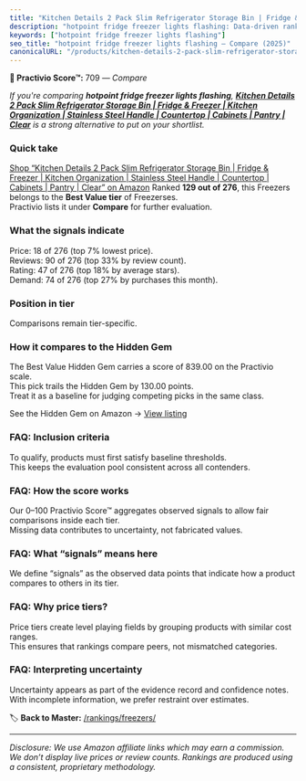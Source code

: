 ```yaml
---
title: "Kitchen Details 2 Pack Slim Refrigerator Storage Bin | Fridge & Freezer | Kitchen Organization | Stainless Steel Handle | Countertop | Cabinets | Pantry | Clear"
description: "hotpoint fridge freezer lights flashing: Data-driven ranking using the Practivio Score™. Positioned by quality, value, demand, findability, momentum."
keywords: ["hotpoint fridge freezer lights flashing"]
seo_title: "hotpoint fridge freezer lights flashing — Compare (2025)"
canonicalURL: "/products/kitchen-details-2-pack-slim-refrigerator-storage-bin-fridge-freezer-kitchen-organization-stainless-steel-handle-countertop-cabinets-pantry-clear-B08J8B3GF6/"
---
```


**🛒 Practivio Score™:** 709 — _Compare_


*If you're comparing **hotpoint fridge freezer lights flashing**, **[Kitchen Details 2 Pack Slim Refrigerator Storage Bin | Fridge & Freezer | Kitchen Organization | Stainless Steel Handle | Countertop | Cabinets | Pantry | Clear](https://www.amazon.com/dp/B08J8B3GF6?tag=practivio-20)** is a strong alternative to put on your shortlist.*
### Quick take
[Shop “Kitchen Details 2 Pack Slim Refrigerator Storage Bin | Fridge & Freezer | Kitchen Organization | Stainless Steel Handle | Countertop | Cabinets | Pantry | Clear” on Amazon](https://www.amazon.com/dp/B08J8B3GF6?tag=practivio-20)
Ranked **129 out of 276**, this Freezers belongs to the **Best Value tier** of Freezerses.  
Practivio lists it under **Compare** for further evaluation.

### What the signals indicate
Price: 18 of 276 (top 7% lowest price).  
Reviews: 90 of 276 (top 33% by review count).  
Rating: 47 of 276 (top 18% by average stars).  
Demand: 74 of 276 (top 27% by purchases this month).

### Position in tier
Comparisons remain tier-specific.

### How it compares to the Hidden Gem
The Best Value Hidden Gem carries a score of 839.00 on the Practivio scale.  
This pick trails the Hidden Gem by 130.00 points.  
Treat it as a baseline for judging competing picks in the same class.  

See the Hidden Gem on Amazon → [View listing](https://www.amazon.com/dp/B07GSSR5V2?tag=practivio-20)

### FAQ: Inclusion criteria
To qualify, products must first satisfy baseline thresholds.  
This keeps the evaluation pool consistent across all contenders.

### FAQ: How the score works
Our 0–100 Practivio Score™ aggregates observed signals to allow fair comparisons inside each tier.  
Missing data contributes to uncertainty, not fabricated values.

### FAQ: What “signals” means here
We define “signals” as the observed data points that indicate how a product compares to others in its tier.

### FAQ: Why price tiers?
Price tiers create level playing fields by grouping products with similar cost ranges.  
This ensures that rankings compare peers, not mismatched categories.

### FAQ: Interpreting uncertainty
Uncertainty appears as part of the evidence record and confidence notes.  
With incomplete information, we prefer restraint over estimates.

<!-- Missing template for Compare/CompareWithinPriceClass -->


🏷️ **Back to Master:** [/rankings/freezers/](/rankings/freezers/)

---
_Disclosure: We use Amazon affiliate links which may earn a commission. We don’t display live prices or review counts. Rankings are produced using a consistent, proprietary methodology._
